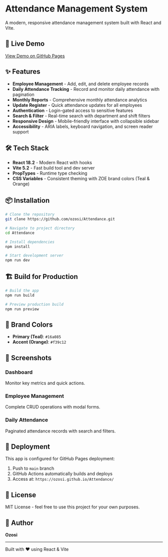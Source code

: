 # Attendance Management System

A modern, responsive attendance management system built with React and Vite.

## 🚀 Live Demo

[View Demo on GitHub Pages](https://ozosi.github.io/Attendance/)

## ✨ Features

- **Employee Management** - Add, edit, and delete employee records
- **Daily Attendance Tracking** - Record and monitor daily attendance with pagination
- **Monthly Reports** - Comprehensive monthly attendance analytics
- **Update Register** - Quick attendance updates for all employees
- **Authentication** - Login-gated access to sensitive features
- **Search & Filter** - Real-time search with department and shift filters
- **Responsive Design** - Mobile-friendly interface with collapsible sidebar
- **Accessibility** - ARIA labels, keyboard navigation, and screen reader support

## 🛠️ Tech Stack

- **React 18.2** - Modern React with hooks
- **Vite 5.2** - Fast build tool and dev server
- **PropTypes** - Runtime type checking
- **CSS Variables** - Consistent theming with ZOE brand colors (Teal & Orange)

## 📦 Installation

```bash
# Clone the repository
git clone https://github.com/ozosi/Attendance.git

# Navigate to project directory
cd Attendance

# Install dependencies
npm install

# Start development server
npm run dev
```

## 🏗️ Build for Production

```bash
# Build the app
npm run build

# Preview production build
npm run preview
```

## 🎨 Brand Colors

- **Primary (Teal)**: `#16a085`
- **Accent (Orange)**: `#f39c12`

## 📱 Screenshots

### Dashboard
Monitor key metrics and quick actions.

### Employee Management
Complete CRUD operations with modal forms.

### Daily Attendance
Paginated attendance records with search and filters.

## 🚀 Deployment

This app is configured for GitHub Pages deployment:

1. Push to `main` branch
2. GitHub Actions automatically builds and deploys
3. Access at: `https://ozosi.github.io/Attendance/`

## 📄 License

MIT License - feel free to use this project for your own purposes.

## 👤 Author

**Ozosi**

---

Built with ❤️ using React & Vite
